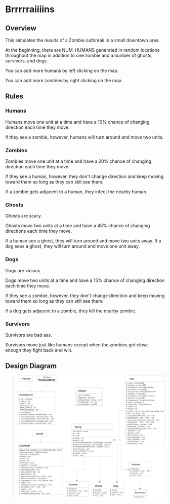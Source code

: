 # Brrrrraiiiins
>
## Overview
This simulates the results of a Zombie outbreak in a small downtown area.  

At the beginning, there are NUM_HUMANS generated in random locations throughout the map in addition to one zombie and a number of ghosts, survivors, and dogs.

You can add more humans by left clicking on the map.

You can add more zombies by right clicking on the map.

## Rules

### Humans

Humans move one unit at a time and have a 10% chance of changing direction each time they move.

If they see a zombie, however, humans will turn around and move two units.

### Zombies

Zombies move one unit at a time and have a 20% chance of changing direction each time they move.

If they see a human, however, they don't change direction and keep moving toward them so long as they can still see them.

If a zombie gets adjacent to a human, they infect the nearby human.

### Ghosts

Ghosts are scary.

Ghosts move two units at a time and have a 45% chance of changing  directions each time they move.

If a human see a ghost, they will turn around and move two units away.  If a dog sees a ghost, they will turn around and move one unit away.

### Dogs

Dogs are vicious.

Dogs move two units at a time and have a 15% chance of changing direction each time they move.

If they see a zombie, however, they don't change direction and keep moving toward them so long as they can still see them.

If a dog gets adjacent to a zombie, they kill the nearby zombie.

### Survivors

Survivors are bad ass.

Survivors move just like humans except when the zombies get close enough they fight back and win.

## Design Diagram
>![UML Image](UML%20Diagram.png)


